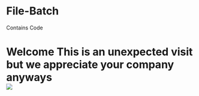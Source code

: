 # File-Batch
Contains Code
<br>
<h1>Welcome This is an unexpected visit but we appreciate your company anyways</h>
<br>
<img src="https://www.google.com/imgres?imgurl=https%3A%2F%2Fwww.enterprise.com%2Fcontent%2Fdam%2Fecom%2Futilitarian%2Fcommon%2FMeet%2520the%2520Fleet%2Fluxury_cadi-xts.png.wrend.1280.720.png&imgrefurl=https%3A%2F%2Fwww.enterprise.com%2Fen%2Fhome.html&docid=Q_Mfu_O03HVyiM&tbnid=b3Bm46MBKJSDBM%3A&vet=10ahUKEwiOsb6U8_jYAhWF0FMKHQIiDdMQMwjdASgAMAA..i&w=1280&h=720&bih=662&biw=1024&q=car&ved=0ahUKEwiOsb6U8_jYAhWF0FMKHQIiDdMQMwjdASgAMAA&iact=mrc&uact=8">
